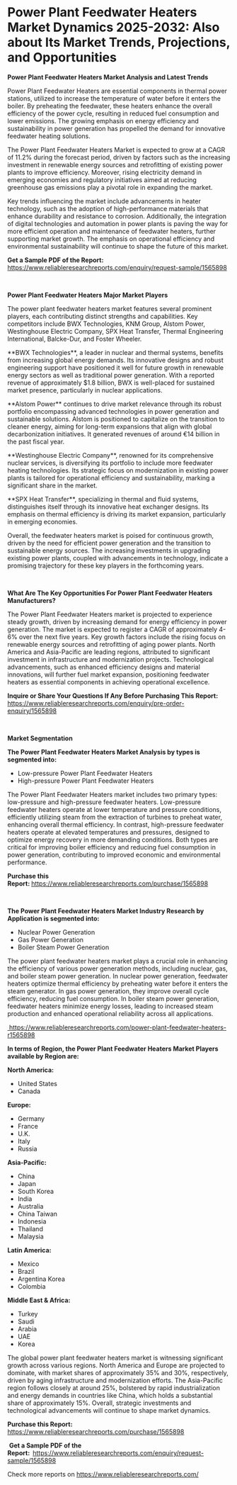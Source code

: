 <p><h1>Power Plant Feedwater Heaters Market Dynamics 2025-2032: Also about Its Market Trends, Projections, and Opportunities</h1></p><p><strong>Power Plant Feedwater Heaters Market Analysis and Latest Trends</strong></p>
<p><p>Power Plant Feedwater Heaters are essential components in thermal power stations, utilized to increase the temperature of water before it enters the boiler. By preheating the feedwater, these heaters enhance the overall efficiency of the power cycle, resulting in reduced fuel consumption and lower emissions. The growing emphasis on energy efficiency and sustainability in power generation has propelled the demand for innovative feedwater heating solutions.</p><p>The Power Plant Feedwater Heaters Market is expected to grow at a CAGR of 11.2% during the forecast period, driven by factors such as the increasing investment in renewable energy sources and retrofitting of existing power plants to improve efficiency. Moreover, rising electricity demand in emerging economies and regulatory initiatives aimed at reducing greenhouse gas emissions play a pivotal role in expanding the market.</p><p>Key trends influencing the market include advancements in heater technology, such as the adoption of high-performance materials that enhance durability and resistance to corrosion. Additionally, the integration of digital technologies and automation in power plants is paving the way for more efficient operation and maintenance of feedwater heaters, further supporting market growth. The emphasis on operational efficiency and environmental sustainability will continue to shape the future of this market.</p></p>
<p><strong>Get a Sample PDF of the Report:&nbsp;</strong> <a href="https://www.reliableresearchreports.com/enquiry/request-sample/1565898?utm_campaign=2002&utm_medium=2&utm_source=Github&utm_content=ia&utm_term=14022025&utm_id=power-plant-feedwater-heaters">https://www.reliableresearchreports.com/enquiry/request-sample/1565898</a></p>
<p>&nbsp;</p>
<p><strong>Power Plant Feedwater Heaters Major Market Players</strong></p>
<p><p>The power plant feedwater heaters market features several prominent players, each contributing distinct strengths and capabilities. Key competitors include BWX Technologies, KNM Group, Alstom Power, Westinghouse Electric Company, SPX Heat Transfer, Thermal Engineering International, Balcke-Dur, and Foster Wheeler.</p><p>**BWX Technologies**, a leader in nuclear and thermal systems, benefits from increasing global energy demands. Its innovative designs and robust engineering support have positioned it well for future growth in renewable energy sectors as well as traditional power generation. With a reported revenue of approximately $1.8 billion, BWX is well-placed for sustained market presence, particularly in nuclear applications.</p><p>**Alstom Power** continues to drive market relevance through its robust portfolio encompassing advanced technologies in power generation and sustainable solutions. Alstom is positioned to capitalize on the transition to cleaner energy, aiming for long-term expansions that align with global decarbonization initiatives. It generated revenues of around €14 billion in the past fiscal year.</p><p>**Westinghouse Electric Company**, renowned for its comprehensive nuclear services, is diversifying its portfolio to include more feedwater heating technologies. Its strategic focus on modernization in existing power plants is tailored for operational efficiency and sustainability, marking a significant share in the market.</p><p>**SPX Heat Transfer**, specializing in thermal and fluid systems, distinguishes itself through its innovative heat exchanger designs. Its emphasis on thermal efficiency is driving its market expansion, particularly in emerging economies.</p><p>Overall, the feedwater heaters market is poised for continuous growth, driven by the need for efficient power generation and the transition to sustainable energy sources. The increasing investments in upgrading existing power plants, coupled with advancements in technology, indicate a promising trajectory for these key players in the forthcoming years.</p></p>
<p>&nbsp;</p>
<p><strong>What Are The Key Opportunities For Power Plant Feedwater Heaters Manufacturers?</strong></p>
<p><p>The Power Plant Feedwater Heaters market is projected to experience steady growth, driven by increasing demand for energy efficiency in power generation. The market is expected to register a CAGR of approximately 4-6% over the next five years. Key growth factors include the rising focus on renewable energy sources and retrofitting of aging power plants. North America and Asia-Pacific are leading regions, attributed to significant investment in infrastructure and modernization projects. Technological advancements, such as enhanced efficiency designs and material innovations, will further fuel market expansion, positioning feedwater heaters as essential components in achieving operational excellence.</p></p>
<p><strong>Inquire or Share Your Questions If Any Before Purchasing This Report:</strong> <a href="https://www.reliableresearchreports.com/enquiry/pre-order-enquiry/1565898?utm_campaign=2002&utm_medium=2&utm_source=Github&utm_content=ia&utm_term=14022025&utm_id=power-plant-feedwater-heaters">https://www.reliableresearchreports.com/enquiry/pre-order-enquiry/1565898</a></p>
<p>&nbsp;</p>
<p><strong>Market Segmentation</strong></p>
<p><strong>The Power Plant Feedwater Heaters Market Analysis by types is segmented into:</strong></p>
<p><ul><li>Low-pressure Power Plant Feedwater Heaters</li><li>High-pressure Power Plant Feedwater Heaters</li></ul></p>
<p><p>The Power Plant Feedwater Heaters market includes two primary types: low-pressure and high-pressure feedwater heaters. Low-pressure feedwater heaters operate at lower temperature and pressure conditions, efficiently utilizing steam from the extraction of turbines to preheat water, enhancing overall thermal efficiency. In contrast, high-pressure feedwater heaters operate at elevated temperatures and pressures, designed to optimize energy recovery in more demanding conditions. Both types are critical for improving boiler efficiency and reducing fuel consumption in power generation, contributing to improved economic and environmental performance.</p></p>
<p><strong>Purchase this Report:&nbsp;</strong><a href="https://www.reliableresearchreports.com/purchase/1565898?utm_campaign=2002&utm_medium=2&utm_source=Github&utm_content=ia&utm_term=14022025&utm_id=power-plant-feedwater-heaters">https://www.reliableresearchreports.com/purchase/1565898</a></p>
<p>&nbsp;</p>
<p><strong>The Power Plant Feedwater Heaters Market Industry Research by Application is segmented into:</strong></p>
<p><ul><li>Nuclear Power Generation</li><li>Gas Power Generation</li><li>Boiler Steam Power Generation</li></ul></p>
<p><p>The power plant feedwater heaters market plays a crucial role in enhancing the efficiency of various power generation methods, including nuclear, gas, and boiler steam power generation. In nuclear power generation, feedwater heaters optimize thermal efficiency by preheating water before it enters the steam generator. In gas power generation, they improve overall cycle efficiency, reducing fuel consumption. In boiler steam power generation, feedwater heaters minimize energy losses, leading to increased steam production and enhanced operational reliability across all applications.</p></p>
<p><a href="https://www.reliableresearchreports.com/power-plant-feedwater-heaters-r1565898?utm_campaign=2002&utm_medium=2&utm_source=Github&utm_content=ia&utm_term=14022025&utm_id=power-plant-feedwater-heaters">&nbsp;https://www.reliableresearchreports.com/power-plant-feedwater-heaters-r1565898</a></p>
<p><strong>In terms of Region, the Power Plant Feedwater Heaters Market Players available by Region are:</strong></p>
<p>
    <p> <strong> North America: </strong>
        <ul>
            <li>United States</li>
            <li>Canada</li>
        </ul>
        </p> 
    <p> <strong> Europe: </strong>
        <ul>
            <li>Germany</li>
            <li>France</li>
            <li>U.K.</li>
            <li>Italy</li>
            <li>Russia</li>
        </ul>
        </p> 
    <p> <strong> Asia-Pacific: </strong>
        <ul>
            <li>China</li>
            <li>Japan</li>
            <li>South Korea</li>
            <li>India</li>
            <li>Australia</li>
            <li>China Taiwan</li>
            <li>Indonesia</li>
            <li>Thailand</li>
            <li>Malaysia</li>
        </ul>
        </p> 
    <p> <strong> Latin America: </strong>
        <ul>
            <li>Mexico</li>
            <li>Brazil</li>
            <li>Argentina Korea</li>
            <li>Colombia</li>
        </ul>
        </p> 
    <p> <strong> Middle East & Africa: </strong>
        <ul>
            <li>Turkey</li>
            <li>Saudi</li>
            <li>Arabia</li>
            <li>UAE</li>
            <li>Korea</li>
        </ul>
    </p>
    </p>
<p><p>The global power plant feedwater heaters market is witnessing significant growth across various regions. North America and Europe are projected to dominate, with market shares of approximately 35% and 30%, respectively, driven by aging infrastructure and modernization efforts. The Asia-Pacific region follows closely at around 25%, bolstered by rapid industrialization and energy demands in countries like China, which holds a substantial share of approximately 15%. Overall, strategic investments and technological advancements will continue to shape market dynamics.</p></p>
<p><strong>Purchase this Report: </strong><a href="https://www.reliableresearchreports.com/purchase/1565898?utm_campaign=2002&utm_medium=2&utm_source=Github&utm_content=ia&utm_term=14022025&utm_id=power-plant-feedwater-heaters">https://www.reliableresearchreports.com/purchase/1565898</a></p>
<p>&nbsp;<strong>Get a Sample PDF of the Report:&nbsp;&nbsp;</strong><a href="https://www.reliableresearchreports.com/enquiry/request-sample/1565898?utm_campaign=2002&utm_medium=2&utm_source=Github&utm_content=ia&utm_term=14022025&utm_id=power-plant-feedwater-heaters">https://www.reliableresearchreports.com/enquiry/request-sample/1565898</a></p>
<p><strong></strong></p>
<p>Check more reports on <a href="https://www.reliableresearchreports.com/?utm_campaign=2002&utm_medium=2&utm_source=Github&utm_content=ia&utm_term=14022025&utm_id=power-plant-feedwater-heaters">https://www.reliableresearchreports.com/</a></p>